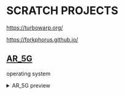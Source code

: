 # SCRATCH PROJECTS
https://turbowarp.org/

https://forkphorus.github.io/


## <a href="https://liutyiartur.github.io/scratch_projects/ar_5g/index.html" target="_blank">AR_5G</a>


operating system

<details>
  <summary>AR_5G preview</summary>
  
  <img src="https://raw.githubusercontent.com/liutyiartur/scratch_projects/refs/heads/main/ar_5g/prev.jpg" alt="prev">

  ![RUNES](https://raw.githubusercontent.com/liutyiartur/scratch_projects/refs/heads/main/ar_5g/prev.jpg)
  
</details>

